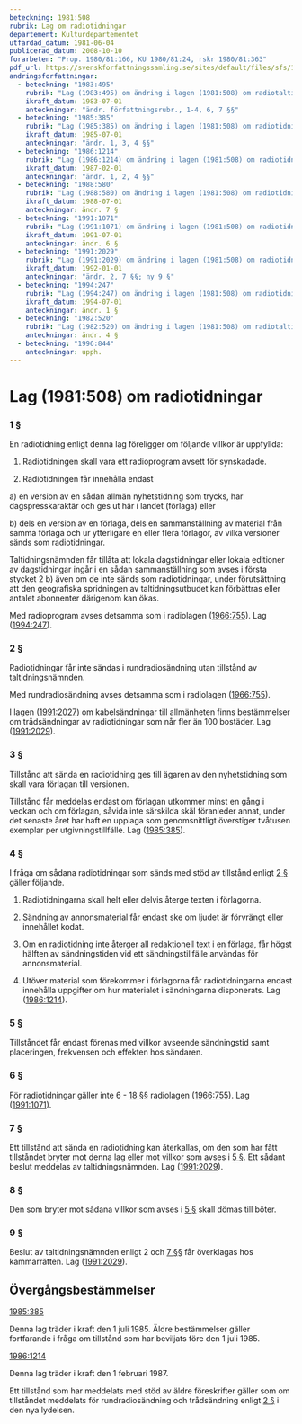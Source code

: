 ```yaml
---
beteckning: 1981:508
rubrik: Lag om radiotidningar
departement: Kulturdepartementet
utfardad_datum: 1981-06-04
publicerad_datum: 2008-10-10
forarbeten: "Prop. 1980/81:166, KU 1980/81:24, rskr 1980/81:363"
pdf_url: https://svenskforfattningssamling.se/sites/default/files/sfs/1981-06/SFS1981-508.pdf
andringsforfattningar:
  - beteckning: "1983:495"
    rubrik: "Lag (1983:495) om ändring i lagen (1981:508) om radiotaltidningar"
    ikraft_datum: 1983-07-01
    anteckningar: "ändr. författningsrubr., 1-4, 6, 7 §§"
  - beteckning: "1985:385"
    rubrik: "Lag (1985:385) om ändring i lagen (1981:508) om radiotidningar"
    ikraft_datum: 1985-07-01
    anteckningar: "ändr. 1, 3, 4 §§"
  - beteckning: "1986:1214"
    rubrik: "Lag (1986:1214) om ändring i lagen (1981:508) om radiotidningar"
    ikraft_datum: 1987-02-01
    anteckningar: "ändr. 1, 2, 4 §§"
  - beteckning: "1988:580"
    rubrik: "Lag (1988:580) om ändring i lagen (1981:508) om radiotidningar"
    ikraft_datum: 1988-07-01
    anteckningar: ändr. 7 §
  - beteckning: "1991:1071"
    rubrik: "Lag (1991:1071) om ändring i lagen (1981:508) om radiotidningar"
    ikraft_datum: 1991-07-01
    anteckningar: ändr. 6 §
  - beteckning: "1991:2029"
    rubrik: "Lag (1991:2029) om ändring i lagen (1981:508) om radiotidningar"
    ikraft_datum: 1992-01-01
    anteckningar: "ändr. 2, 7 §§; ny 9 §"
  - beteckning: "1994:247"
    rubrik: "Lag (1994:247) om ändring i lagen (1981:508) om radiotidningar"
    ikraft_datum: 1994-07-01
    anteckningar: ändr. 1 §
  - beteckning: "1982:520"
    rubrik: "Lag (1982:520) om ändring i lagen (1981:508) om radiotaltidningar"
    anteckningar: ändr. 4 §
  - beteckning: "1996:844"
    anteckningar: upph.
---
```


# Lag (1981:508) om radiotidningar

### 1 §

En radiotidning enligt denna lag föreligger om följande villkor är uppfyllda:

1. Radiotidningen skall vara ett radioprogram avsett för synskadade.

2. Radiotidningen får innehålla endast

a) en version av en sådan allmän nyhetstidning som trycks, har dagspresskaraktär och ges ut här i landet (förlaga) eller

b) dels en version av en förlaga, dels en sammanställning av material från samma förlaga och ur ytterligare en eller flera förlagor, av vilka versioner sänds som radiotidningar.

Taltidningsnämnden får tillåta att lokala dagstidningar eller lokala editioner av dagstidningar ingår i en sådan sammanställning som avses i första stycket 2 b) även om de inte sänds som radiotidningar, under förutsättning att den geografiska spridningen av taltidningsutbudet kan förbättras eller antalet abonnenter därigenom kan ökas.

Med radioprogram avses detsamma som i radiolagen ([1966:755](https://selex.se/eli/sfs/1966/755)). Lag ([1994:247](https://selex.se/eli/sfs/1994/247)).

### 2 §

Radiotidningar får inte sändas i rundradiosändning utan tillstånd av taltidningsnämnden.

Med rundradiosändning avses detsamma som i radiolagen ([1966:755](https://selex.se/eli/sfs/1966/755)).

I lagen ([1991:2027](https://selex.se/eli/sfs/1991/2027)) om kabelsändningar till allmänheten finns bestämmelser om trådsändningar av radiotidningar som når fler än 100 bostäder. Lag ([1991:2029](https://selex.se/eli/sfs/1991/2029)).

### 3 §

Tillstånd att sända en radiotidning ges till ägaren av den nyhetstidning som skall vara förlagan till versionen.

Tillstånd får meddelas endast om förlagan utkommer minst en gång i veckan och om förlagan, såvida inte särskilda skäl föranleder annat, under det senaste året har haft en upplaga som genomsnittligt överstiger tvåtusen exemplar per utgivningstillfälle. Lag ([1985:385](https://selex.se/eli/sfs/1985/385)).

### 4 §

I fråga om sådana radiotidningar som sänds med stöd av tillstånd enligt [2 §](#2) gäller följande.

1. Radiotidningarna skall helt eller delvis återge texten i förlagorna.

2. Sändning av annonsmaterial får endast ske om ljudet är förvrängt eller innehållet kodat.

3. Om en radiotidning inte återger all redaktionell text i en förlaga, får högst hälften av sändningstiden vid ett sändningstillfälle användas för annonsmaterial.

4. Utöver material som förekommer i förlagorna får radiotidningarna endast innehålla uppgifter om hur materialet i sändningarna disponerats. Lag ([1986:1214](https://selex.se/eli/sfs/1986/1214)).

### 5 §

Tillståndet får endast förenas med villkor avseende sändningstid samt placeringen, frekvensen och effekten hos sändaren.

### 6 §

För radiotidningar gäller inte 6 - [18 §](#18)§ radiolagen ([1966:755](https://selex.se/eli/sfs/1966/755)). Lag ([1991:1071](https://selex.se/eli/sfs/1991/1071)).

### 7 §

Ett tillstånd att sända en radiotidning kan återkallas, om den som har fått tillståndet bryter mot denna lag eller mot villkor som avses i [5 §](#5). Ett sådant beslut meddelas av taltidningsnämnden. Lag ([1991:2029](https://selex.se/eli/sfs/1991/2029)).

### 8 §

Den som bryter mot sådana villkor som avses i [5 §](#5) skall dömas till böter.

### 9 §

Beslut av taltidningsnämnden enligt 2 och [7 §](#7)§ får överklagas hos kammarrätten. Lag ([1991:2029](https://selex.se/eli/sfs/1991/2029)).

## Övergångsbestämmelser

[1985:385](https://selex.se/eli/sfs/1985/385)

Denna lag träder i kraft den 1 juli 1985. Äldre bestämmelser gäller fortfarande i fråga om tillstånd som har beviljats före den 1 juli 1985.

[1986:1214](https://selex.se/eli/sfs/1986/1214)

Denna lag träder i kraft den 1 februari 1987.

Ett tillstånd som har meddelats med stöd av äldre föreskrifter gäller som om tillståndet meddelats för rundradiosändning och trådsändning enligt [2 §](#2) i den nya lydelsen.